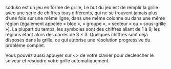 soduko est un jeu en forme de grille, Le but du jeu est de remplir la grille avec une série de chiffres tous différents, qui ne se trouvent jamais plus d’une fois sur une même ligne, dans une même colonne ou dans une même région (également appelée « bloc  », « groupe », « secteur » ou « sous-grille »). La plupart du temps, les symboles sont des chiffres allant de 1 à 9, les régions étant alors des carrés de 3 × 3. Quelques chiffres sont déjà disposés dans la grille, ce qui autorise une résolution progressive du problème complet.

Vous pouvez aussi appuyer sur <<ESPACE>> de votre clavier pour declencher le solveur et resoudre votre grille automatiquement.  
